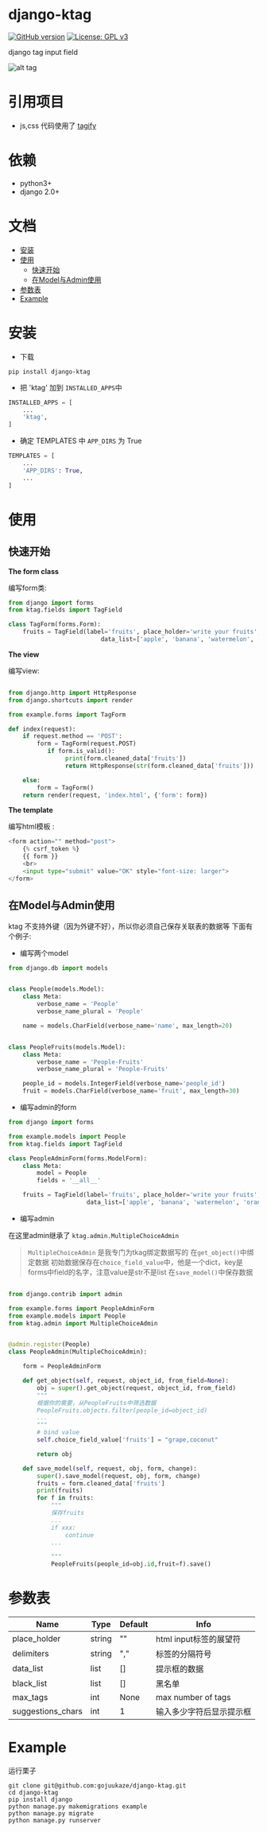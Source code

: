 # django-ktag
[![GitHub version](https://img.shields.io/badge/version-1.0.0-blue.svg)](https://pypi.org/project/django-ktag/)
[![License: GPL v3](https://img.shields.io/badge/License-GPL%20V3-blue.svg)](https://github.com/gojuukaze/django-ktag/blob/master/LICENSE)


django tag input field

![alt tag](https://github.com/gojuukaze/django-ktag/blob/master/demo.gif?raw=true)

# 引用项目
* js,css 代码使用了 [tagify](https://github.com/yairEO/tagify/blob/master/README.md)

# 依赖

* python3+
* django 2.0+

# 文档
+ [安装](#安装)
+ [使用](#使用)
  - [快速开始](#快速开始)
  - [在Model与Admin使用](#在model与admin使用)
+ [参数表](#参数表)
+ [Example](#example)



# 安装
* 下载
```shell
pip install django-ktag

```

* 把 'ktag' 加到 `INSTALLED_APPS`中

```python
INSTALLED_APPS = [
    ...
    'ktag',
]
```
* 确定 TEMPLATES 中 `APP_DIRS` 为 True

```python
TEMPLATES = [
    ...
    'APP_DIRS': True,
    ...
]
```

# 使用
## 快速开始
**The form class**

编写form类:

```python
from django import forms
from ktag.fields import TagField

class TagForm(forms.Form):
    fruits = TagField(label='fruits', place_holder='write your fruits', delimiters=' ',
                          data_list=['apple', 'banana', 'watermelon', 'orange'], initial='grape coconut')
```

**The view**

编写view:

```python

from django.http import HttpResponse
from django.shortcuts import render

from example.forms import TagForm

def index(request):
    if request.method == 'POST':
        form = TagForm(request.POST)
           if form.is_valid():
                print(form.cleaned_data['fruits'])
                return HttpResponse(str(form.cleaned_data['fruits']))

    else:
        form = TagForm()
    return render(request, 'index.html', {'form': form})
```

**The template**

编写html模板 :

```python
<form action="" method="post">
    {% csrf_token %}
    {{ form }}
    <br>
    <input type="submit" value="OK" style="font-size: larger">
</form>
```

## 在Model与Admin使用
ktag 不支持外键（因为外键不好），所以你必须自己保存关联表的数据等
下面有个例子:

* 编写两个model
```python
from django.db import models


class People(models.Model):
    class Meta:
        verbose_name = 'People'
        verbose_name_plural = 'People'

    name = models.CharField(verbose_name='name', max_length=20)


class PeopleFruits(models.Model):
    class Meta:
        verbose_name = 'People-Fruits'
        verbose_name_plural = 'People-Fruits'

    people_id = models.IntegerField(verbose_name='people_id')
    fruit = models.CharField(verbose_name='fruit', max_length=30)

```
* 编写admin的form

```python
from django import forms

from example.models import People
from ktag.fields import TagField

class PeopleAdminForm(forms.ModelForm):
    class Meta:
        model = People
        fields = '__all__'

    fruits = TagField(label='fruits', place_holder='write your fruits', delimiters=',',
                      data_list=['apple', 'banana', 'watermelon', 'orange'])


```
* 编写admin

在这里admin继承了 `ktag.admin.MultipleChoiceAdmin`

> `MultipleChoiceAdmin` 是我专门为tkag绑定数据写的
> 在`get_object()`中绑定数据
> 初始数据保存在`choice_field_value`中，他是一个dict，key是forms中field的名字，注意value是str不是list
> 在`save_model()`中保存数据

```python

from django.contrib import admin

from example.forms import PeopleAdminForm
from example.models import People
from ktag.admin import MultipleChoiceAdmin


@admin.register(People)
class PeopleAdmin(MultipleChoiceAdmin):

    form = PeopleAdminForm

    def get_object(self, request, object_id, from_field=None):
        obj = super().get_object(request, object_id, from_field)
        """
        根据你的需要，从PeopleFruits中筛选数据
        PeopleFruits.objects.filter(people_id=object_id)
        ...
        """
        # bind value
        self.choice_field_value['fruits'] = "grape,coconut"

        return obj

    def save_model(self, request, obj, form, change):
        super().save_model(request, obj, form, change)
        fruits = form.cleaned_data['fruits']
        print(fruits)
        for f in fruits:
            """
            保存fruits
            ...
            if xxx:
                continue
            ...

            """
            PeopleFruits(people_id=obj.id,fruit=f).save()

```
# 参数表

Name                | Type       | Default     | Info
------------------- | ---------- | ----------- | --------------------------------------------------------------------------
place_holder        | string     | ""          | html input标签的展望符
delimiters          | string     | ","         | 标签的分隔符号
data_list           | list       | []          | 提示框的数据
black_list          | list       | []          | 黑名单
max_tags            | int        | None        | max number of tags
suggestions_chars   | int        | 1           | 输入多少字符后显示提示框


# Example
运行栗子
```shell
git clone git@github.com:gojuukaze/django-ktag.git  
cd django-ktag
pip install django
python manage.py makemigrations example 
python manage.py migrate   
python manage.py runserver 
```
